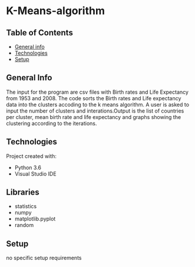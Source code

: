 # K-Means-algorithm
## Table of Contents
* [General info](#general-info)
* [Technologies](#technolgies-used)
* [Setup](#setup)

## General Info
The input for the program are csv files with Birth rates and Life Expectancy from 1953 and 2008.
The code sorts the Birth rates and Life expectancy data into the clusters accoding to the k means algorithm. A user is asked to input the number of clusters and interations.Output is the list of countries per cluster, mean birth rate and life expectancy and graphs showing the  clustering according to the iterations.

## Technologies
Project created with:
* Python 3.6
* Visual Studio IDE

## Libraries
* statistics
* numpy
* matplotlib.pyplot
* random

## Setup
no specific setup requirements
